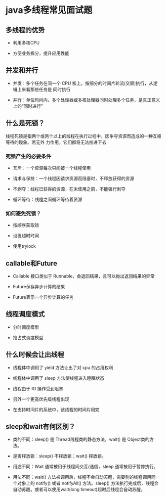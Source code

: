 # java多线程常见面试题

## 多线程的优势

- 利用多核CPU

- 方便业务拆分，提升应用性能

## 并发和并行

- 并发：多个任务在同一个 CPU 核上，按细分的时间片轮流(交替)执行，从逻辑上来看那些任务是
同时执行

- 并行：单位时间内，多个处理器或多核处理器同时处理多个任务，是真正意义上的“同时进行”

## 什么是死锁？

线程死锁是指两个或两个以上的线程在执行过程中，因争夺资源而造成的一种互相等待的现象。若无外
力作用，它们都将无法推进下去

### 死锁产生的必要条件

- 互斥：一个资源每次只能被一个线程使用

- 请求与保持：一个线程因请求资源而阻塞时，不释放获得的资源

- 不剥夺：线程已获得的资源，在未使用之前，不能强行剥夺

- 循环等待：线程之间循环等待着资源

### 如何避免死锁？

- 按顺序获取锁

- 设置超时时间

- 使用trylock

## callable和Future

- Callable 接口类似于 Runnable，会返回结果，且可以抛出返回结果的异常

- Future保存异步计算的结果

- Future表示一个异步计算的任务

## 线程调度模式

- 分时调度模型

- 抢占式调度模型

## 什么时候会让出线程

- 线程体中调用了 yield 方法让出了对 cpu 的占用权利

- 线程体中调用了 sleep 方法使线程进入睡眠状态

- 线程由于 IO 操作受到阻塞

- 另外一个更高优先级线程出现

- 在支持时间片的系统中，该线程的时间片用完

## sleep和wait有何区别？

- 类的不同：sleep() 是 Thread线程类的静态方法，wait() 是 Object类的方法。

- 是否释放锁：sleep() 不释放锁；wait() 释放锁。

- 用途不同：Wait 通常被用于线程间交互/通信，sleep 通常被用于暂停执行。

- 用法不同：wait() 方法被调用后，线程不会自动苏醒，需要别的线程调用同一个对象上的 notify()
或者 notifyAll() 方法。sleep() 方法执行完成后，线程会自动苏醒。或者可以使用wait(long
timeout)超时后线程会自动苏醒。

## 